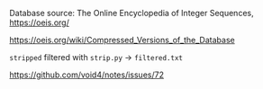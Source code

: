 Database source: The Online Encyclopedia of Integer Sequences, https://oeis.org/

https://oeis.org/wiki/Compressed_Versions_of_the_Database

`stripped` filtered with `strip.py` -> `filtered.txt`

https://github.com/void4/notes/issues/72

